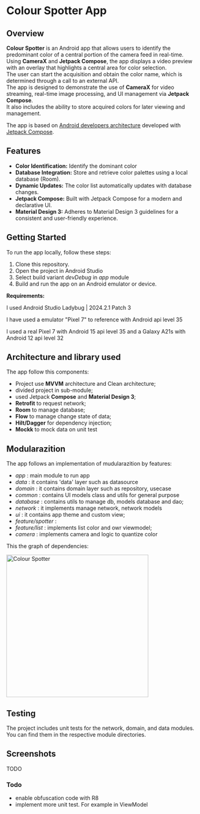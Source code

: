 # Colour Spotter App

## Overview

**Colour Spotter** is an Android app that allows users to identify the predominant color of a central portion of the camera feed in real-time.  
Using **CameraX** and **Jetpack Compose**, the app displays a video preview with an overlay that highlights a central area for color selection.  
The user can start the acquisition and obtain the color name, which is determined through a call to an external API.  
The app is designed to demonstrate the use of **CameraX** for video streaming, real-time image processing, and UI management via **Jetpack Compose**.  
It also includes the ability to store acquired colors for later viewing and management.  

The app is based on [Android developers architecture](https://developer.android.com/jetpack/guide?gclsrc=ds&gclsrc=ds)
developed with [Jetpack Compose](https://developer.android.com/jetpack/compose).

## Features

* **Color Identification:** Identify the dominant color
* **Database Integration:** Store and retrieve color palettes using a local database (Room).
* **Dynamic Updates:** The color list automatically updates with database changes.
* **Jetpack Compose:** Built with Jetpack Compose for a modern and declarative UI.
* **Material Design 3:** Adheres to Material Design 3 guidelines for a consistent and user-friendly experience.

## Getting Started
To run the app locally, follow these steps:

1. Clone this repository.
2. Open the project in Android Studio
3. Select build variant *devDebug* in *app* module
4. Build and run the app on an Android emulator or device.

**Requirements:**

I used Android Studio Ladybug | 2024.2.1 Patch 3

I have used a emulator "Pixel 7" to reference with Android api level 35 

I used a real Pixel 7 with Android 15 api level 35 and a Galaxy A21s with Android 12 api level 32


## Architecture and library used
The app follow this components:
- Project use **MVVM** architecture and Clean architecture;
- divided project in sub-module;
- used Jetpack **Compose** and **Material Design 3**;
- **Retrofit** to request network;
- **Room** to manage database;
- **Flow** to manage change state of data;
- **Hilt/Dagger** for dependency injection;
- **Mockk** to mock data on unit test

## Modularazition
The app follows an implementation of mudularazition by features:
- *app* : main module to run app
- *data* : it contains 'data' layer such as datasource
- *domain* : it contains domain layer such as repository, usecase
- *common* : contains UI models class and utils for general purpose
- *database* : contains utils to manage db, models database and dao;
- *network* : it implements manage network, network models
- *ui* : it contains app theme and custom view;
- *feature/spotter* : 
- *feature/list* : implements list color and owr viewmodel;
- *camera* : implements camera and logic to quantize color

This the graph of dependencies:

<img width="371" alt="Colour Spotter" src="https://github.com/LorenzoNiero/colour-spotter-app/blob/develop/gradle/dependency-graph/project.dot.png">

## Testing

The project includes unit tests for the network, domain, and data modules. 
You can find them in the respective module directories.

## Screenshots

TODO

### Todo
- enable obfuscation code with R8
- implement more unit test. For example in ViewModel